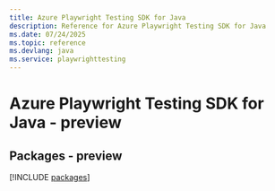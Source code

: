 ```yaml
---
title: Azure Playwright Testing SDK for Java
description: Reference for Azure Playwright Testing SDK for Java
ms.date: 07/24/2025
ms.topic: reference
ms.devlang: java
ms.service: playwrighttesting
---
```

# Azure Playwright Testing SDK for Java - preview
## Packages - preview
[!INCLUDE [packages](playwright-testing-index.md)]